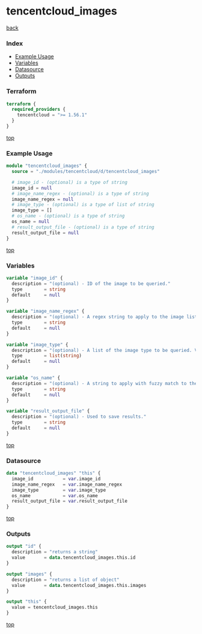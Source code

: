 # tencentcloud_images

[back](../tencentcloud.md)

### Index

- [Example Usage](#example-usage)
- [Variables](#variables)
- [Datasource](#datasource)
- [Outputs](#outputs)

### Terraform

```terraform
terraform {
  required_providers {
    tencentcloud = ">= 1.56.1"
  }
}
```

[top](#index)

### Example Usage

```terraform
module "tencentcloud_images" {
  source = "./modules/tencentcloud/d/tencentcloud_images"

  # image_id - (optional) is a type of string
  image_id = null
  # image_name_regex - (optional) is a type of string
  image_name_regex = null
  # image_type - (optional) is a type of list of string
  image_type = []
  # os_name - (optional) is a type of string
  os_name = null
  # result_output_file - (optional) is a type of string
  result_output_file = null
}
```

[top](#index)

### Variables

```terraform
variable "image_id" {
  description = "(optional) - ID of the image to be queried."
  type        = string
  default     = null
}

variable "image_name_regex" {
  description = "(optional) - A regex string to apply to the image list returned by TencentCloud, conflict with 'os_name'. **NOTE**: it is not wildcard, should look like `image_name_regex = \"^CentOS\\s+6\\.8\\s+64\\w*\"`."
  type        = string
  default     = null
}

variable "image_type" {
  description = "(optional) - A list of the image type to be queried. Valid values: 'PUBLIC_IMAGE', 'PRIVATE_IMAGE', 'SHARED_IMAGE', 'MARKET_IMAGE'."
  type        = list(string)
  default     = null
}

variable "os_name" {
  description = "(optional) - A string to apply with fuzzy match to the os_name attribute on the image list returned by TencentCloud, conflict with 'image_name_regex'."
  type        = string
  default     = null
}

variable "result_output_file" {
  description = "(optional) - Used to save results."
  type        = string
  default     = null
}
```

[top](#index)

### Datasource

```terraform
data "tencentcloud_images" "this" {
  image_id           = var.image_id
  image_name_regex   = var.image_name_regex
  image_type         = var.image_type
  os_name            = var.os_name
  result_output_file = var.result_output_file
}
```

[top](#index)

### Outputs

```terraform
output "id" {
  description = "returns a string"
  value       = data.tencentcloud_images.this.id
}

output "images" {
  description = "returns a list of object"
  value       = data.tencentcloud_images.this.images
}

output "this" {
  value = tencentcloud_images.this
}
```

[top](#index)